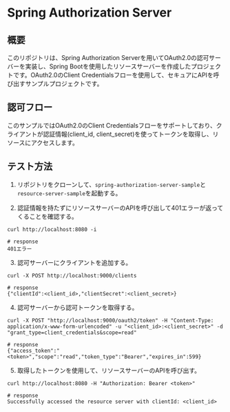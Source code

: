 # Spring Authorization Server
## 概要
このリポジトリは、Spring Authorization Serverを用いてOAuth2.0の認可サーバーを実装し、Spring Bootを使用したリソースサーバーを作成したプロジェクトです。OAuth2.0のClient Credentialsフローを使用して、セキュアにAPIを呼び出すサンプルプロジェクトです。

## 認可フロー
このサンプルではOAuth2.0のClient Credentialsフローをサポートしており、クライアントが認証情報(client_id, client_secret)を使ってトークンを取得し、リソースにアクセスします。

## テスト方法
1. リポジトリをクローンして、`spring-authorization-server-sample`と`resource-server-sample`を起動する。

2. 認証情報を持たずにリソースサーバーのAPIを呼び出して401エラーが返ってくることを確認する。
```
curl http://localhost:8080 -i

# response
401エラー
```

3. 認可サーバーにクライアントを追加する。
```
curl -X POST http://localhost:9000/clients

# response
{"clientId":<client_id>,"clientSecret":<client_secret>}
```

4. 認可サーバーから認可トークンを取得する。
```
curl -X POST "http://localhost:9000/oauth2/token" -H "Content-Type: application/x-www-form-urlencoded" -u "<client_id>:<client_secret>" -d "grant_type=client_credentials&scope=read"

# response
{"access_token":"<token>","scope":"read","token_type":"Bearer","expires_in":599}
```

5. 取得したトークンを使用して、リソースサーバーのAPIを呼び出す。
```
curl http://localhost:8080 -H "Authorization: Bearer <token>"

# response
Successfully accessed the resource server with clientId: <client_id>
```